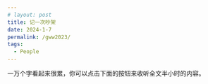 ```yaml
---
# layout: post
title: 记一次吵架
date: 2024-1-7
permalink: /gww2023/
tags:
  - People
---
```


一万个字看起来很累，你可以点击下面的按钮来收听全文半小时的内容。

<head>
    <title>Play Button Example</title>
    <style>
        #playButton {
            background-color: #007BFF; /* Blue background */
            border: none; /* No borders */
            color: white; /* White text */
            padding: 10px 15px; /* Some padding */
            text-align: center; /* Centered text */
            text-decoration: none; /* No underline */
            display: inline-block; /* Inline block element */
            font-size: 16px; /* Some font size */
            margin: 4px 2px; /* Some margin */
            cursor: pointer; /* Pointer/hand icon */
            border-radius: 10px; /* Slightly rounded corners */
        }

        #playButton:before {
            content: "▶"; /* Unicode play symbol */
            font-size: 20px; /* Larger icon size */
        }
    </style>
</head>
<body>
    <audio id="myAudio">
        <source src="/files/audio/gww2023.mp3" type="audio/mpeg">
        Your browser does not support the audio element.
    </audio>
    <button id="playButton" onclick="playAudio()">点击播放全文语音(30:27)</button>
    <script>
        function playAudio() {
            var audio = document.getElementById("myAudio");
            audio.play();
        }
    </script>
</body>


我决定把这些不开心的事情说出来，让大家开心开心。

大姨子甘薇薇对我说：“你既不爱中国共产党，又不爱中国人民，也不爱中国文化，你回中国干什么？你要这样，下次回来不要和我联系!”

我把当时的聊天记录和相关的朋友圈也放在了文章的最后，写这些不开心的经历还是有个好的目的：**希望这个世界多一些爱的善意，而不只是爱的名义。**



# 第一章：准备回国

2023年初，美国和中国之间的航班恢复了一些。我和我太太都很开心， 打算暑假回国一趟。我们都有好几年没有回中国探亲了。我上次回国是在四年前，我太太甘萍萍上次回国是在六年以前。3月中旬我们就把回国的票定了。我们特意把回国时间选在了七月中旬到八月中旬，因为这个月正好包含我太太和她姐姐甘薇薇两个人生日。我太太阴历生日是6月20 （2023的生日在8月6日），甘薇薇是6月29 （2023年的生日在8月15日）。我们期盼着能够在老家和家人们一起庆祝生日，并且还可以庆祝两次。

我一直有心想做近视的屈光手术。和一些已经做过这种手术的朋友聊天，发现大部分人都觉得手术效果不错，所以我也决定趁这次回国把这个手术做了。回国前，我通过我本科的室友联系上了武汉爱尔眼科医院的人，了解到爱尔眼科医院不仅设备先进，而且他们的收费也只是美国手术费用的一半。手术的过程也比较简单，一般就一天检查消炎、第二天双眼手术、第三天复查出院。

我们大家庭一直有个叫“中美一家人”的微信群，里面有我岳父岳母，我妈，甘薇薇和丈夫李旰，还有甘萍萍和我一共7个人。记得2020年初疫情期间，群里关于戴不戴口罩的事情，甘薇薇和李旰说美国不会抄中国的作业等等，我当时并不认同这个观点，有冲动想在群里发言，但是想到这类发言可能会引起不必要的争吵，就退而求其次选择眼不见心为静，退出了这个微信群。之后， 当我再和甘薇薇发微信的时候，很意外发现她已经把我拉黑，我也就直接把她的微信给删除了。这次回老家，因为涉及到行程的协调，所以我又重新加入了这个微信群。但我也没有单独加甘薇薇成好友，只限在群里交流行程安排。回国之前，甘萍萍有点担心，这几年甘薇薇和岳父一直争吵，这次三家人（我们小家，甘薇薇一家，岳父岳母）聚到一起，可能又会发生冲突。我们有心理准备，甘薇薇可能会继续和岳父斗，可能和岳母斗，也可能和甘萍萍斗。

7月16日，我们从洛杉矶飞到香港转机去武汉。我跟太太商量好，我手术期间她和家人们一起照顾小孩。等我手术做完了，我来和家人们一起照顾小孩，然后她去做一些美容项目、去拍艺术照，或者和闺蜜聚会。

7月17日到了武汉，我岳父岳母，还有大姨子他们一家给我们接风。在一家湖北菜馆吃了午饭，我就和岳父一起去往爱尔眼科医院。当天下午检查的时候，医生发现我眼底视网膜上有一些小的洞洞，所以医生建议先用激光把那个洞的周围给订牢，之后10天再做近视手术。于是，第二天7月18日我就先做了这个把视网膜固定的手术，然后我们一行人就回了荆州市公安县的老家。在老家见了一些亲戚朋友，大家一起吃饭，一起聊天，都很开心。

因为屈光手术需要三天，所以我岳父打算陪我去武汉一起做手术。期间甘萍萍、岳母、还有我妈妈在老家一起照顾两个小孩。7月29日的手术特别顺利。岳父陪着我忙前跑后，不几天他就跟那医院的护士混熟了。他跟一位护士提到说自己的视力有些下降，那位护士就建议他挂号做一下检查。不检查不要紧，一检查发现他眼球上面有胬（nǔ）肉，挡住了瞳孔使视力下降，需要做手术切除。因为岳父的胬肉手术需要两天时间，而我术后一周要去武汉复查、所以岳父和我就决定先回老家待两天，然后一起再来武汉，他做胬肉手术、我复查。

岳父做胬肉手术之前需要做血液检查。抽血化验发现他的血糖偏高。医生要求必须把血糖降下来之后才能做手术。于是我又陪着他去临近的一个医院去做血糖检查。还好他血糖也不算特别高，吃了两天的药就降下来了。这期间，我在“中美一家人”这个微信群里一直在更新着岳父的手术进展，比如需要降血糖然后再做手术等等。甘薇薇不知是怎么了，开始在微信群里要求她爸爸选边站队：以后的养老问题是要妹妹（指甘萍萍）负责还是她（甘薇薇）负责。为什么胬肉问题选择西医这边去做手术，而不好奇中医会怎么治？我岳父打字不快、而且不知道如何用文字去回应她这些突如其来的问题，所以就打电话过去跟她聊天。岳父跟她解释说胬肉就是多长了一块肉，只能通过手术切除。中医应该没法调理这块多余的肉。然后甘薇薇就说：你看谁谁谁，用中医调理好了什么疑难杂症。西医治不好的问题也都可以通过中医调理好，为什么不考虑一下中医？我岳父也没法跟她反驳，只是觉得按已知的信息，中医应该不太好解决这个问题。然后岳父就说：“不管做不做手术，我现在也血糖偏高，还是需要通过吃药来把血糖先降下去。难道中医通过把脉就能知道我血糖是9.5吗？”甘薇薇说：“是啊，中医一把脉就能发现这些问题。”我在一旁目瞪口呆，因为我还是第一次听说中医把脉能测血糖。

岳父挂掉电话有些苦恼。所有的医生都跟他说胬肉切除是一个很简单的手术，做完之后也不太可能复发。况且，不论做不做手术，血糖也都要先降下来，这样才能避免糖尿病以及一些并发症。岳父开始自言自语，想着如何回复甘薇薇在微信群里发的那些咄咄逼人的问题。我劝他别回这些消息，因为这种要求人站队的问题怎么回都有错。我说：“您自己的身体得您自己说了算。做手术还是不做手术，是吃西药降血糖还是按照甘薇薇说的去看中医也都该是您自己说了算。养老问题也是您自己做决定。”岳父考虑了许久，还是决定先吃西药降血糖，然后做这个胬肉手术。

# 第二章：正面冲突

8月6日是甘萍萍的生日，亲友们在老家公安县为她筹备了一个大的生日聚会。甘薇薇一家住在武汉，岳父岳母还有我妈都住在湖北省荆州市公安县的老家，武汉到公安县有三个半小时车程。

8月4日，岳父和我在武汉做完了各自眼睛的手术与复查。 岳父联系甘薇薇一同去老家准备参加6号的生日聚会。因为甘薇薇的小儿子还需要训练击剑，所以甘薇薇丈夫李旰陪着在武汉训练。她则带着大儿子熙熙先回公安参加聚会。4号下午4点多，甘薇薇开着她的奔驰车、载着我们三个人（我，岳父，熙熙）从武汉出发回公安县。岳父坐在副驾的位置，我坐在甘薇薇后面，14岁的熙熙坐我右手边。

刚上车不久，甘薇薇就问我：“聂成，你以后打算回国的吗？”我回答说目前没有这个打算。她接着问我：“美国有什么好的？为什么不来中国工作？”我当时心里有些诧异，没想到她要聊这么严肃的话题。我就回答说：“我不想聊这个话题，因为要涉及到政治。然而政治、中医、宗教是三个我不想讨论的话题。”她说：“没关系，这还有三个多小时才开到老家呢。你跟我们说一说嘛。”我还是坚持说我不想聊这个话题。然后就开始专心吃我买的几个茶叶蛋去了。没想到的是，过了一会儿她又提起这个话题。问我：“聂成，你跟我们说一说嘛，美国到底有什么好的？为什么你不来中国工作？我保证不打岔，也不评论。”这时，我岳父和熙熙都安静下来，打算听我回答。

我见她反复地问、并且问得很有诚意，而且车上的都是家里人，所以我放松了警惕。我说：“你要是实在想听的话，那我就说说吧。我先从美国的问题说起，有两大问题，我没有什么好的解决办法，一个是毒品，还有一个是枪支问题。除了这两个问题之外，我觉得美国大部分都比中国要好。” 她依旧不依不饶地问我：“到底哪里好了？”我就说：“新闻机构有报道新闻的自由，不会受到审查。两个最大的党派竞争上岗，政府的官员也会受到监督、不会有太多腐败。然后美国的食品药品比中国的要安全一些…”

我还想继续讲下去，但是她很快地打断了我说：“聂成，你既不爱中国共产党，又不爱中国人民，也不爱中国文化，你回中国干什么？你要这样，下次回来不要和我联系！”我当时一听就懵了。我想这是我太太的亲姐啊，并且从2019年我上次回国到现在也4年没与她见面了。这种劈头盖脸的批评我有点扛不住。我说：“我很爱中国文化呀。我在美国都经常会看唐诗宋词、读鲁迅全集。而且我也爱中国人民啊。不然我为什么要回国呢？虽然中国共产党的做法我并不是100%的同意，但并不代表我反对中国共产党啊。”

她说：“要说食品安全、空气污染的问题，你这是挑刺。按你这么挑刺的说法，所有国家都有问题。美国那么落后，女人被强奸了之后都不能堕胎。这是对人民的保护吗？”我觉得她说的有道理，所以我就回复她：“你说的这个关于堕胎的法律在美国也非常有争议，并不是所有人都同意现在的法律，很多人觉得这是一种倒退而不是进步。”她接着说：“你说中国的新闻受审查，政府只给人们看政府想公开的信息。你不觉得美国也有这种问题吗？美国也只给你展现了想要你看到的信息。你这种亲美的观念只是因为你幕强。”

我说：“这也谈不上是慕强吧。就因为美国参与并结束了第二次世界大战，除日本之外的很多亚洲国家都应该感激美国。”这时，她很激动地说：“美国也不是为了中国人去打的日本，美国人也只是为了他们自己的利益。”

她接着问岳父说：“你是不是很后悔养了这些白眼狼？你给他们钱去美国，然后他们就不回来了。”岳父回答说：“他们有他们自己的选择，我们都表示尊重。”然后她又跟我说：“不是作为共产党员的爸爸给你们钱，你们在美国也买不了这些个房子。你自己的妈妈也是在共产党员的单位工作。你不回国的话，你妈妈要是哪一天得了老年痴呆症，谁去照顾她？”

岳父一直想打圆场，：“我们不能干涉他们的选择。”她儿子熙熙也觉得车上的气氛不对劲，一个劲地说：“中美两国不太一样。”可是，甘薇薇完全没有把他们说的尊重与边界听进去，继续讲述着中国可以说不、中国现在特别强大一类的论据。并且，她还以这些意识形态的论据来给我扣上汉奸、走狗、白眼狼的帽子。我感觉非常糟糕，有一种被冤枉之后想要反击的感觉。但是考虑到她正在开车，我决定闭嘴。可是，即便我不说话了，她也并没有要停的意思。

甘薇薇说因为甘萍萍和我在美国生活，导致她老公李旰提干申请都面临阻碍。李旰填写申请表时，需要填写国外是否有亲属。遇到这一项李旰都不知道怎么填。甘薇薇还说：“聂成，你如果来中国工作的话，可以靠李旰哥哥来华中科技大学谋个教职。而且李旰哥哥是共产党的一员，会有很多关系可以帮你拿到科研基金，让你在武汉的高校混得很好。” 

甘薇薇继续讲述给她一家四口看病的那位老中医有多神，治好了各种疑难杂症。我知道中医话题也是个大坑，所以我也继续保持沉默。我也渐渐意识到甘薇薇并不想和我沟通交流，而是给我弄了个专场的批斗大会， 借此来输出她的观点。 意识到了这点之后，我拿出手机，开始跟我的其他亲人朋友们联系，告诉他们我接下来的行程安排，和大家约好相聚的时间地点。我这么做是有意转移自己的注意力， 让自己感觉好一些。我发现，手机上联系到的这些亲朋好友们都很高兴得知我回中国了，很愿意大家一起聚一聚，期盼着相聚的时刻能早一些到来。手机那些亲朋好友的热情让我感到了安慰。讽刺的是，现实中，我人在甘薇薇的车里，没有办法逃离这场批斗会。待我和亲友联系完回过神来， 甘薇薇还在批斗我。她讲话的语气就是语文课本里面讲的那种“对待敌人要像严冬一样残酷无情。”她说的话让我感觉我选择在美国工作很自私，不回中国工作就等同于是汉奸、卖国贼，根本不配来中国。

因为我一直保持沉默，她一个人说了半个多小时后也觉得没意思了。不知不觉车已经开到了老家公安县，大概还差个十分钟就能到岳母家里一起吃晚饭。车经过一家足疗店的时候，我跟甘薇薇说：“薇薇姐姐，要不你把我放下来去按摩，我就不去跟你们一块吃饭了，我刚才吃鸡蛋已经吃饱了。“然后她停车把我放下，她放我下车的时候说：“妹夫~，今天实在不好意思啊~话说多了，希望你不要介意。这些话我死之前总是要说一遍的。”我只是简单地回了一句“没关系”，就下车走了。看着她的黑色奔驰缓缓离开，我深深地吸了一口气。我哪里是吃饱了，是气饱了！虽然当时我老婆孩子，还有我妈都在岳母家等着我们一块儿吃晚饭，但是我觉得我必须得找个地方静一静。我就去了我常去的那家足疗店放松一会。

一个小时的足疗很快就结束了，按完之后我回去岳父家跟大家会合。我走进家门的时候看到甘薇薇和甘萍萍在客厅的桌边聊天。我太太见我进来，走近很关切地问我：“到底发生了什么？薇薇姐姐一到家就跟我和你妈道歉。”我只是打了个照面就直接走到卧房了。我感觉很窝火，就拿出手机退出了“中美一家人”这个微信群。接着，我走出卧房，到客厅去跟甘薇薇和甘萍萍说：“我已经退出家庭群了。”她们俩面面相觑，然后甘薇薇说：“怎么又退群了？”我回答说：“我这个人很懦弱。遇到疯狗了只能躲。”甘薇薇一听我骂她是疯狗，脸色一下就变了，气得拿起车钥匙就要出门。我当时也特别生气，跟太太甘萍萍说：“我今晚就不在这里睡了，我去我妈妈家睡一个晚上。”岳父家离我妈妈家大概走路就十分钟的距离。

第二天早上（8月5日）我冷静了些，我跟老婆打电话，她还是很好奇发生了些什么事情。她说昨天姐姐跟她道歉，她就问姐姐为什么要道歉。她说姐姐也没有告诉她具体的事情，薇薇姐姐只是跟她说“你把聂成护得像儿子，跟你说了怕你批评我。”我就在电话里大概地讲述了一下薇薇姐姐在车上说的那些话，我太太听到姐姐居然说了这么重的一些话，很诧异。老婆告诉我，甘薇薇昨晚去宾馆住了一晚，一大早就回来了。他们三人（甘薇薇，甘萍萍，岳父）已经就养老问题达成一致了：甘薇薇管妈妈，甘萍萍管爸爸。我说能商量清楚也好，免得大家在微信上说不清楚。挂掉电话，我感觉甘薇薇昨天对我的指责还没完事呢，于是我决定去岳父家说个清楚。

我到岳父家的时候，甘薇薇恰好不在。岳父因为刚做完眼睛手术，还不太舒服，躺在床上休息。甘萍萍站在床边陪他聊天。我到了后，也盘腿坐在岳父床边，跟他复盘昨天到底发生了什么。我们仨正聊着的时候，甘薇薇就回来了。甘薇薇走到房间门口看到了我， 她对着我说：“聂成，你还在生气啊？”我的火噌的一下就上来了，我说：“我当然生气了。今天我来就是要跟你说说为什么说你是疯狗。‘疯’是因为你不讲道理；‘狗’是因为你见人就咬。你在这个家里面拿捏你爸、你妈、你妹拿捏惯了是吧？他们都惯着你，我可不会惯着你！”

她反击说：“你被娇惯得更厉害吧？你自己要去做近视手术，就把孩子丢给甘萍萍。”我说：“我们俩夫妻协调着照顾小孩，关你什么事呢？我老婆去做美容、拍照片、会闺蜜的时候，也是把孩子交给我看管啊。你说我不配回中国，我可是有中国护照的人，我回不回中国还得由你限制吗？”她反问我道：“你有这些意见为什么昨天在车上不讲呢？”我坐着继续说：“那是因为你在开车啊。”老婆甘萍萍站在一旁表情挺紧张，但是并没有吭声，岳父也在床上没有发言。

甘薇薇有些激动地走近我，竖起右手的食指说：“聂成，昨天的话我只说了一遍，我死之前总会把这些话说出来的！”我说：“你讲一遍对我伤害也挺大！”她继续举着手指重复地说她只讲了一遍，死之前要说一遍。我想她重复“只讲了一遍”是想说我小心眼，讲了一遍我就生气。可笑的是她还自称是一名很受欢迎的心理咨询师，合格的咨询师难道不知道语言是有力量的，会给人带来温暖也能给人造成伤害吗？

之后的一些话因为记忆模糊有点记不清了，忘了她为什么会说“我无法改变你是迈克和乔丹的爸爸这个事实。”除了不怀好意与挑拨离间，我想不出甘薇薇为什么要用“丢”这个字来描述我和甘萍萍轮流带小孩这件事，也想不出甘薇薇笑话她妹妹说“你把聂成护得像儿子。”我不知道她是不是有一种幻觉：好像是我胁迫着甘萍萍必须要跟我生活在美国，而不是我太太自己的选择。所以甘薇薇觉得把我弄伤心了、说服了，她妹妹就会毅然决然地离开我，然后回到中国？

整个正面冲突的对话也就十来分钟，最后甘薇薇问我：“那我们这还有几天怎么相处呢？明天还有妹妹的生日聚会。”我说：“那我们就把彼此当空气啊。”

当天下午，甘薇薇带着他儿子熙熙起身回了武汉。甘萍萍问她姐姐说：“我明天生日聚会你都不参加了吗？我都六年没有回过国了。”甘薇薇一边抹着泪一边说：“我觉得跟你讲是浪费时间。”甘萍萍一听她姐姐说是浪费时间，所以也就没有再去努力挽留。然后甘薇薇就开着车回武汉了。

8月6日甘萍萍生日聚会那天，几乎所有她父母两边的亲戚都来了。上次大家和甘萍萍见面还是6年前，大家都很想念我们一家，相聚的一整天，大家都有说有笑。吃完晚饭，有个亲戚把我拉到一边，神神秘秘地问我：“到底发生了什么？怎么甘薇薇没有来参加聚会？而且在她朋友圈发了些奇奇怪怪的东西？”我回答说：“甘薇薇和我之间有些争吵。”然后这个亲戚拿出他手机给我看甘薇薇当天发在朋友圈里面的两个帖子。这两个帖子的截图我也放在了后面。因为甘薇薇跟我2020年就已经不是微信好友，我看不到她的朋友圈，这两张截图是别人发给我的。

朋友圈里甘薇薇指责我说“中医是巫术”。但是我在微信群和她车上没有就中医讲过一句话。我也没有支持台湾独立，虽然我确实讲到过为什么存在所谓的台湾问题，讲到苏联支持中国共产党、美国支持国民党，然后内战中国民党输了，去了台湾，造成了现在的局面。我也只骂了她一个人是疯狗，并没有说她全家是狗家族。这不又是挑拨吗？甘薇薇打着心疼她父母的名义，对甘萍萍和我的生活进行道德绑架。甘薇薇说的我“离家出走”，实情就是我去我妈妈家里睡了一个晚上。甘薇薇说心疼她妹妹辛苦，但我不明白伤害妹夫对辛苦的妹妹有何帮助。甘薇薇说心疼爸妈，但她爸妈一旦跟她意见不一致就会受到不同程度的批斗。

甘薇薇这种打着爱的名义、道德绑架他人的伎俩已经对她妈、她爸、她妹三个人都用过了。从2010年年底甘萍萍和我结婚到现在的13年里，我远距离地观察了甘薇薇与各个家人大大小小的斗争过程。甘薇薇怪她妈妈过度参与甘薇薇的第一段婚姻，导致那段婚姻不幸福。甘薇薇怪她爸爸没有处理好夫妻关系、导致她自己对所有的男人都不信任，所以找不到好的男朋友、好的老公。甘薇薇也怪过她父母在她幼年的时候没有照顾她，而是把她丢给外公外婆去照顾。甘薇薇还怪过她父母没有像别人家的父母一样，给子女指明职业发展方向。 她说她父母只给了她一些臭钱。甘薇薇也怪她妹妹。理由是甘薇薇批斗她爸爸的时候，甘萍萍竟然没有跟她统一战线去批斗爸爸。 因为这个原因，疫情期间她在微信上拉黑了甘萍萍。甘薇薇很擅长拿捏家人，一哭二闹三上吊、拉黑绝交都是她常规炒作。正因如此，家里人都只能顺着她。

由于8月16日我们返美的飞机得从武汉起飞，我们提前两天就到了武汉。8月15日正好是甘薇薇的生日，甘萍萍说想带着麦克和乔丹去给她姐姐庆祝生日。我虽然和她姐姐闹了不愉快，但那是老婆的亲姐，我当然支持这个安排。只是，我说我就不去参加了，老婆也表示理解。15日下午，甘萍萍带着鲜花和蛋糕，领着两娃去了她姐姐家。甘薇薇不在家，姐夫李旰和他们两个小孩在家。姐夫李旰和甘萍萍聊了一会。李旰说：“你姐姐是想拯救你，所以才跟聂成说这些话。”甘萍萍觉得“拯救”这个词很奇怪，因为甘萍萍从来没有想要去拯救她姐姐。四个小孩玩了一下午，直到甘萍萍离开，甘薇薇也没出现。

8月16日，我岳父、岳母、四阿姨（岳父的四妹）、我妈妈送我们一家四口从武汉天河机场起飞，完成了一个月的中国之行。



# 第三章：冲突之后

因为甘薇薇要求岳父把养老的安排（即以后交由甘萍萍负责岳父养老事宜）写进遗嘱且必须要公证，所以岳父在九月份更新了遗嘱，把养老的安排写了进去。

家人和朋友们听到这个故事一般有如下几种反应：
1.	“这是你老婆的亲姐？”是亲姐。但她也做了很多不像是亲姐的事情。甘薇薇和甘萍萍生日相差9天（姐姐大3岁），她们小时候都是差不多时间庆祝生日。有一年（具体的年份记不清了，估计是2015年左右）在达拉斯，甘薇薇给甘萍萍发过来一句语音消息说：“妹妹你快过生日了吧，祝你生日快乐！”甘萍萍听到这个消息的时候，我恰好在旁边，并且我也听出了是甘薇薇的声音。唯一的问题是当时是一月份左右，我当时也是瞪大了眼睛问甘萍萍：“这是亲姐？”
2.	“她是不是嫉妒你们？”说到嫉妒也不是没有可能。从她在群里面的咄咄逼人地要她父亲站队：是要中医还是要西医，是要她还是妹妹负责养老。我觉得岳父是一个理性的人：他从来没有反对过中医也没反对过西医。他觉得中医能够把病看好就看中医；西医能把病看好就看西医。
3.	“她是不是想争更多的财产？”应该不是。岳父已经把遗嘱写的很清楚，岳母、甘薇薇、甘萍萍每人三分之一。
4.	“她希望你们回国有亲戚在身边。”这么有敌意的对话能理解出这么深的善意，估计只有亲妈才能悟出来。时至今日，也确实只有亲妈（我岳母）持这种观点。
5.	“她受过高等教育吗？”受过，湖北美术学院的本科和硕士，曾经也是那里的讲师。

岳母跟我说：“甘薇薇这么说不对，你还是原谅她。”我当时心里觉得特别诧异，岳母居然不批评她女儿、让她女儿来给我诚心道歉，而是让我这个被伤害的人去原谅她女儿。诧异之余，我也算是明白了甘薇薇为什么会如此飞扬跋扈，四十出头了都还有人惯着她。因为见识过甘薇薇批斗她爸妈还有甘萍萍的那股狠劲，所以我也不算太意外她对我这个姻亲关系讲话完全没有分寸。想起2005年的时候，我碰巧和甘萍萍外婆乘坐同一趟大巴车从武汉回老家公安县。那时家人们都知道我俩已经确立了恋爱关系。一路上我跟外婆并排而坐聊了很久。她外婆在甘萍萍和甘薇薇小的时候都照顾过她们，对她俩都了解。甘萍萍的外婆跟我说：“她们两姊妹中，甘萍萍更有良心些。”用普通话来讲就是甘萍萍更有同理心一些。现在想来，她老人家看得还挺准。

我很感谢我岳父、岳母、还有我太太。首先，在我跟甘薇薇吵架的时候，他们三人很理智地没有参与到其中。其次，对于岳母想劝我们和解，我也是能理解的，毕竟她相信一家人没有隔夜仇。

甘薇薇这种团结一批人打倒另一个人的做法，对我来说也并不陌生。不仅历史书上的政治斗争是这么进行的，我爷爷也是这么处理他和子女的关系的。从我记事起，我爷爷总是会在他的四个子女中树立一个反面典型，然后让其他三个子女批评他（她）。四个子女轮流坐庄，我伯伯（爸爸的哥哥）、我姑妈（爸爸的姐姐）、我爸、我姑姑（爸爸的妹妹）都在这个“阶级敌人”的位置上坐了不等的年份。按时间长短算来排序的话是我爸>伯伯>姑姑>姑妈。我非常不赞同爷爷这样联合其他子女来打击另一个子女的做法。但是我爷爷毕竟长我两辈，而且在我父亲去世之后，爷爷也在经济上资助了我完成学业。所以，当我爷爷跟我观点不一致要跟我上政治课时，我能忍着。现在，但是，同辈的甘薇薇要骂我是白眼狼，跟我上政治课的话，我才不会买账。

事后还得知甘薇薇说我是博士、教授，还这么没风度跟她吵架。看来甘薇薇字典里的“有风度”和我字典里的“傻缺”是一个意思，就是被咬了也不能还击，还得假装什么事情都没发生过。我想，这样的“风度”还是留给她自己好了。

甘薇薇这么斗我，我也不怕她，毕竟我不再像小孩子一般胆小怕事，也没有偶像包袱觉得“家丑不可外扬”。这些年看的书给了我很多智慧和勇气，对于这些负面人物的无端指责可以勇敢地说“不”。特别要感谢Tara Westover写的Educated这本书，中文版叫《你当像鸟飞往你的山》。这本书给了我和某些亲人断绝关系的勇气。我爷爷也曾经是这样一位在家庭内部拉帮结派批斗他人的人。爷爷的四个子女，会被他轮流树立为反面典型，然后，他联合其他三个子女批评这个典型。年年岁岁，家里鸡飞狗跳，永无宁日。记得在我读高二的时候，有一次爷爷给了我妈妈几张百元假钞，我因为不满跟他去讨说法。他当时很严厉地说我不知好歹、然后凶神恶煞地要我滚出他家。我站在他门口不知所措，他家的狗（名叫来宝）还在一直冲着我摇尾巴、想要我跟它一起玩。爷爷去世后，大家庭的关系融洽多了。这次回国和聂家人相聚时谈起这件由假钞引起的伤心事，我觉得爷爷对我太凶残，家人们都只是笑笑，然后开始讲述他们自己被以各种方式批斗的过程。听完后我的感觉是：我被爷爷赶出家门算是很轻的惩罚了。

不管你我生活在中国还是美国，不管在政治、中医、宗教的维度你我属于哪个阵营，我们都只是普通人。并不只是你或者我认同的方式就一定是对的。彼此的尊重与善意是最重要的。我暂不打算跟甘薇薇有任何接触。我觉得回国后有太多懂得尊重的亲人朋友要见面。在这一点上，我与甘薇薇倒是有共识，跟话不投机的人少花时间。

希望这个世界多一些爱的善意，而不只是爱的名义。


# "中美一家人"微信群里的聊天记录

![聊天记录](/files/pics/gww2023_chat.JPG "聊天记录")

# 甘薇薇发的朋友圈之一

![第一条朋友圈](/files/pics/gww2023_post1.JPG "第一条朋友圈")

# 甘薇薇发的朋友圈之二

![第二条朋友圈](/files/pics/gww2023_post2.JPG "第二条朋友圈")